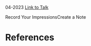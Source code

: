 

04-2023
[Link to Talk](https://www.churchofjesuschrist.org/study/general-conference/2023/04/sunday-morning-session?lang=eng)

Record Your ImpressionsCreate a Note

# References
